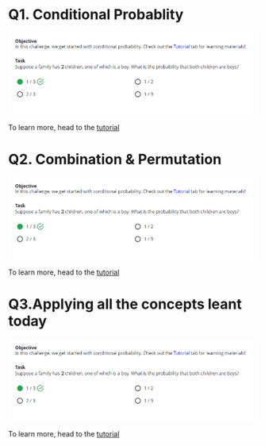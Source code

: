 # Q1. Conditional Probablity
![](https://github.com/VishwasDevnani/10Days-OF-Stats/blob/main/Day03/images/q1.png)

To learn more, head to the [tutorial](https://github.com/VishwasDevnani/10Days-OF-Stats/blob/main/Day03/tutorial-day3.md)

# Q2. Combination & Permutation
![](https://github.com/VishwasDevnani/10Days-OF-Stats/blob/main/Day03/images/q1.png)

To learn more, head to the [tutorial](https://github.com/VishwasDevnani/10Days-OF-Stats/blob/main/Day03/tutorial-day3.md)

# Q3.Applying all the concepts leant today
![](https://github.com/VishwasDevnani/10Days-OF-Stats/blob/main/Day03/images/q1.png)

To learn more, head to the [tutorial](https://github.com/VishwasDevnani/10Days-OF-Stats/blob/main/Day03/tutorial-day3.md)
